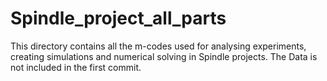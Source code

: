 # Spindle_project_all_parts
This directory contains all the m-codes used for analysing experiments, creating simulations and 
numerical solving in Spindle projects. The Data is not included in the first commit. 
